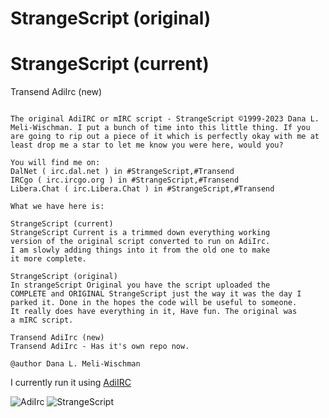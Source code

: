 # StrangeScript (original)
# StrangeScript (current)
Transend AdiIrc (new)

```

The original AdiIRC or mIRC script - StrangeScript ©1999-2023 Dana L. Meli-Wischman. I put a bunch of time into this little thing. If you are going to rip out a piece of it which is perfectly okay with me at least drop me a star to let me know you were here, would you?

You will find me on:
DalNet ( irc.dal.net ) in #StrangeScript,#Transend
IRCgo ( irc.ircgo.org ) in #StrangeScript,#Transend
Libera.Chat ( irc.Libera.Chat ) in #StrangeScript,#Transend

What we have here is:

StrangeScript (current)
StrangeScript Current is a trimmed down everything working
version of the original script converted to run on AdiIrc.
I am slowly adding things into it from the old one to make
it more complete.

StrangeScript (original)
In strangeScript Original you have the script uploaded the
COMPLETE and ORIGINAL StrangeScript just the way it was the day I parked it. Done in the hopes the code will be useful to someone.
It really does have everything in it, Have fun. The original was
a mIRC script.

Transend AdiIrc (new)
Transend AdiIrc - Has it's own repo now.

@author Dana L. Meli-Wischman

```

I currently run it using [AdiIRC](https://www.adiirc.com)

<img src="/StrangeScript/icons/AdiIRC.ico" alt="AdiIrc"/>

<img src="/image/StrangeScript.png" alt="StrangeScript"/>
